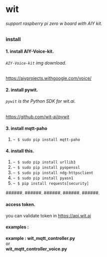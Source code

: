 # wit
###### support raspberry pi zero w board with AIY kit.
### install
#### 1. install AIY-Voice-kit.
###### ```AIY-Voice-kit``` img download.
https://aiyprojects.withgoogle.com/voice/
#### 2. install pywit.
###### ```pywit``` is the Python SDK for wit.ai.
https://github.com/wit-ai/pywit

#### 3. install mqtt-paho
1. ```~ $ sudo pip install mqtt-paho```

#### 4. install this.
1. ```~ $ sudo pip install urllib3```
2. ```~ $ sudo pip install pyopenssl```
3. ```~ $ sudo pip install ndg-httpsclient```
4. ```~ $ sudo pip install pyasn1```
5. ```~ $ pip install requests[security]```

######.
######.
######.
######.
######.
#### access token.
you can validate token in https://api.wit.ai
#### examples :
**example : wit_mqtt_controller.py**  
or  
**wit_mqtt_controller_voice.py**


